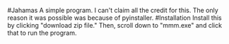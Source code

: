 #Jahamas
A simple program. I can't claim all the credit for this. The only reason it was possible was because of pyinstaller.
#Installation
Install this by clicking "download zip file." Then, scroll down to "mmm.exe" and click that to run the program.
